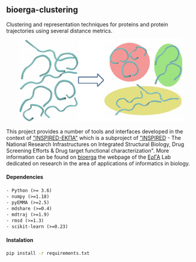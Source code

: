 ## bioerga-clustering
Clustering and representation techniques for proteins and protein trajectories using several distance metrics.
<p align="center">
  <img height=220px src="./docs/images/gromos.png?raw=true">
</p>

This project provides a number of tools and interfaces developed in the context of ["INSPIRED-ΕΚΠΑ"](https://www.inspired-ris.gr/subprojects.html) which is a subproject of ["INSPIRED](https://www.inspired-ris.gr/index_en.html) - The National Research Infrastructures on Integrated Structural Biology, Drug Screening Efforts & Drug target functional characterization". More information can be found on [bioerga](http://bioerga.di.uoa.gr/) the webpage of the [ΕρΓΑ](http://erga.di.uoa.gr/) Lab dedicated on research in the area of applications of informatics in biology.

#### Dependencies
~~~~~~~~~~~
- Python (>= 3.6)
- numpy (>=1.18)
- pyEMMA (>=2.5)
- mdshare (>=0.4)
- mdtraj (>=1.9)
- rmsd (>=1.3)
- scikit-learn (>=0.23)
~~~~~~~~~~~

#### Instalation
```bash
pip install -r requirements.txt
```

